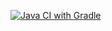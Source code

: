 [![Java CI with Gradle](https://github.com/dariasakulina/patterns-1/actions/workflows/gradle.yml/badge.svg)](https://github.com/dariasakulina/patterns-1/actions/workflows/gradle.yml)